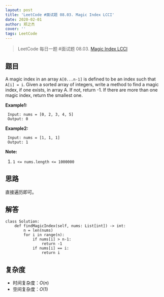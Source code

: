 ```yaml
---
layout: post
title: 'LeetCode #面试题 08.03. Magic Index LCCI'
date: 2020-02-01
author: 郑之杰
cover: ''
tags: LeetCode
---
```


> LeetCode 每日一题 #面试题 08.03. [Magic Index LCCI](https://leetcode-cn.com/problems/magic-index-lcci/)

## 题目
A magic index in an array `A[0...n-1]` is defined to be an index such that `A[i] = i`. Given a sorted array of integers, write a method to find a magic index, if one exists, in array A. If not, return -1. If there are more than one magic index, return the smallest one.


**Example1:**
```
 Input: nums = [0, 2, 3, 4, 5]
 Output: 0
```

**Example2:**
```
 Input: nums = [1, 1, 1]
 Output: 1
```

**Note:**
1. `1 <= nums.length <= 1000000`

## 思路
直接遍历即可。

## 解答
```
class Solution:
    def findMagicIndex(self, nums: List[int]) -> int:
        n = len(nums)
        for i in range(n):
            if nums[i] > n-1:
                return -1
            if nums[i] == i:
                return i
```

## 复杂度
- 时间复杂度：$O(n)$
- 空间复杂度：$O(1)$